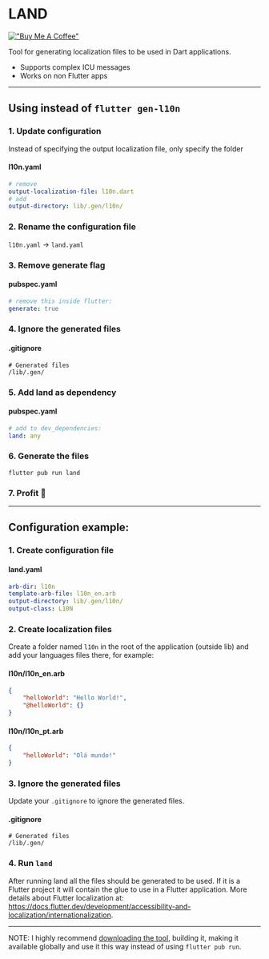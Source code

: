 # LAND

[!["Buy Me A Coffee"](https://www.buymeacoffee.com/assets/img/custom_images/orange_img.png)](https://www.buymeacoffee.com/lslv1243)

Tool for generating localization files to be used in Dart applications.

- Supports complex ICU messages
- Works on non Flutter apps

---

## Using instead of `flutter gen-l10n`


### 1. Update configuration
Instead of specifying the output localization file, only specify the folder
#### **l10n.yaml**
```yaml
# remove
output-localization-file: l10n.dart
# add
output-directory: lib/.gen/l10n/
```

### 2. Rename the configuration file
`l10n.yaml` -> `land.yaml`

### 3. Remove generate flag
#### **pubspec.yaml**
```yaml
# remove this inside flutter:
generate: true
```

### 4. Ignore the generated files
#### **.gitignore**
```
# Generated files
/lib/.gen/
```

### 5. Add land as dependency
#### **pubspec.yaml**
```yaml
# add to dev_dependencies:
land: any
```

### 6. Generate the files
```
flutter pub run land
```

### 7. Profit 🚀

---

## Configuration example:

### 1. Create configuration file
#### **land.yaml**
```yaml
arb-dir: l10n
template-arb-file: l10n_en.arb
output-directory: lib/.gen/l10n/
output-class: L10N
```

### 2. Create localization files
Create a folder named `l10n` in the root of the application (outside lib) and add your languages files there, for example:

#### **l10n/l10n_en.arb**
```json
{
    "helloWorld": "Hello World!",
    "@helloWorld": {}
}
```
#### **l10n/l10n_pt.arb**
```json
{
    "helloWorld": "Olá mundo!"
}
```
### 3. Ignore the generated files
Update your `.gitignore` to ignore the generated files.
#### **.gitignore**
```
# Generated files
/lib/.gen/
```

### 4. Run `land`
After running land all the files should be generated to be used. If it is a Flutter project it will contain the glue to use in a Flutter application. More details about Flutter localization at: https://docs.flutter.dev/development/accessibility-and-localization/internationalization.

---

NOTE: I highly recommend [downloading the tool](https://github.com/lslv1243/land.git), building it, making it available globally and use it this way instead of using `flutter pub run`.